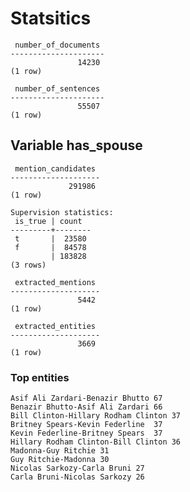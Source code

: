 # Statsitics
     number_of_documents
    ---------------------
                   14230
    (1 row)

     number_of_sentences
    ---------------------
                   55507
    (1 row)

## Variable has_spouse
     mention_candidates
    --------------------
                 291986
    (1 row)

    Supervision statistics:
     is_true | count
    ---------+--------
     t       |  23580
     f       |  84578
             | 183828
    (3 rows)

     extracted_mentions
    --------------------
                   5442
    (1 row)

     extracted_entities
    --------------------
                   3669
    (1 row)

### Top entities
    Asif Ali Zardari-Benazir Bhutto	67
    Benazir Bhutto-Asif Ali Zardari	66
    Bill Clinton-Hillary Rodham Clinton	37
    Britney Spears-Kevin Federline	37
    Kevin Federline-Britney Spears	37
    Hillary Rodham Clinton-Bill Clinton	36
    Madonna-Guy Ritchie	31
    Guy Ritchie-Madonna	30
    Nicolas Sarkozy-Carla Bruni	27
    Carla Bruni-Nicolas Sarkozy	26

